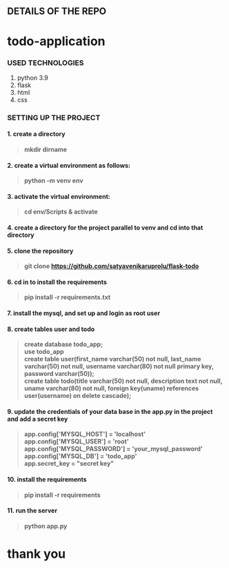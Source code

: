 ## DETAILS OF THE REPO

# todo-application

### USED TECHNOLOGIES
1. python 3.9
2. flask
3. html
4. css

### SETTING UP THE PROJECT

#### 1.  create a directory 
> **mkdir dirname**

#### 2.  create a virtual environment as follows: 
> **python -m venv env**

#### 3.  activate the virtual environment:   
> **cd env/Scripts & activate**

#### 4. create a directory for the project parallel to venv and cd into that directory

#### 5. clone the repository 
> **git clone https://github.com/satyavenikaruprolu/flask-todo**

#### 6. cd in to install the requirements
> **pip install -r requirements.txt**

#### 7. install the mysql, and set up and login as root user

#### 8. create tables user and todo
> **create database todo_app;**\
> **use todo_app**\
> **create table user(first_name varchar(50) not null, last_name varchar(50) not null, username varchar(80) not null primary key, password varchar(50));**\
> **create table todo(title varchar(50) not null, description text not null, uname varchar(80) not null, foreign key(uname) references user(username) on delete cascade);**

#### 9. update the credentials of your data base in the app.py in the project and add a secret key
>  **app.config['MYSQL_HOST'] = 'localhost'**\
> **app.config['MYSQL_USER'] = 'root'**\
> **app.config['MYSQL_PASSWORD'] = 'your_mysql_password'**\
> **app.config['MYSQL_DB'] = 'todo_app'**\
> **app.secret_key = "secret key"**

#### 10. install the requirements
> **pip install -r requirements**

#### 11. run the server
>  **python app.py**


# thank you
